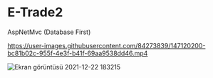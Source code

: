# E-Trade2
AspNetMvc (Database First)

https://user-images.githubusercontent.com/84273839/147120200-bc81b02c-955f-4e3f-b41f-69aa9538dd46.mp4

![Ekran görüntüsü 2021-12-22 183215](https://user-images.githubusercontent.com/84273839/147120209-3c0028c3-94a5-434c-9ca4-6c9b1016d5f0.png)
